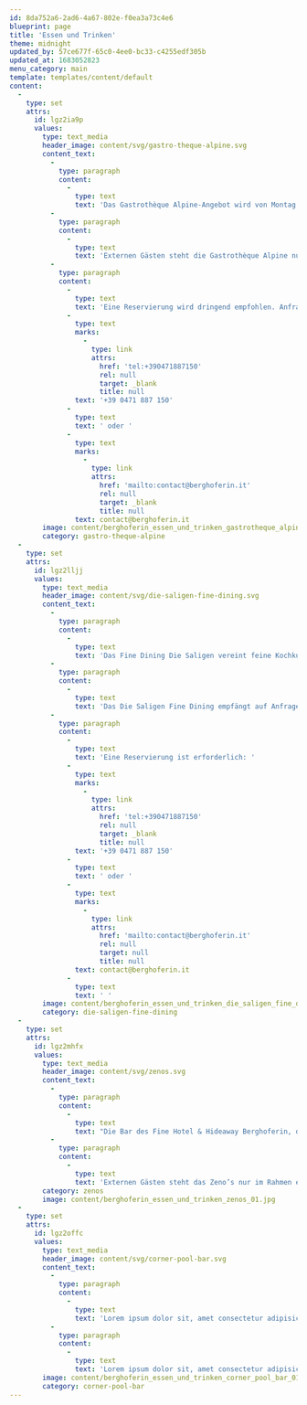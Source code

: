 ```yaml
---
id: 8da752a6-2ad6-4a67-802e-f0ea3a73c4e6
blueprint: page
title: 'Essen und Trinken'
theme: midnight
updated_by: 57ce677f-65c0-4ee0-bc33-c4255edf305b
updated_at: 1683052823
menu_category: main
template: templates/content/default
content:
  -
    type: set
    attrs:
      id: lgz2ia9p
      values:
        type: text_media
        header_image: content/svg/gastro-theque-alpine.svg
        content_text:
          -
            type: paragraph
            content:
              -
                type: text
                text: 'Das Gastrothèque Alpine-Angebot wird von Montag bis Freitag in entspannt ungezwungener Atmosphäre auf der Terrasse sowie in der Veranda serviert und umfasst eine feine Auswahl an Mittagsspeisen für einen kleinen oder umfangreicheren Lunch – von innovativ interpretierten traditionellen Gerichten über lokal gefärbten internationalen Klassikern bis hin zu raffinierten, saisonal abgestimmten Kreationen. Dazu kann aus einem umfangreichen Getränke- und Weinangebot mit einem besonderen Schwerpunkt auf ausgesuchten lokalen Produkten und Besonderheiten gewählt werden.'
          -
            type: paragraph
            content:
              -
                type: text
                text: 'Externen Gästen steht die Gastrothèque Alpine nur im Rahmen einer Day Spa-Buchung offen. '
          -
            type: paragraph
            content:
              -
                type: text
                text: 'Eine Reservierung wird dringend empfohlen. Anfrage Reservierung: '
              -
                type: text
                marks:
                  -
                    type: link
                    attrs:
                      href: 'tel:+390471887150'
                      rel: null
                      target: _blank
                      title: null
                text: '+39 0471 887 150'
              -
                type: text
                text: ' oder '
              -
                type: text
                marks:
                  -
                    type: link
                    attrs:
                      href: 'mailto:contact@berghoferin.it'
                      rel: null
                      target: _blank
                      title: null
                text: contact@berghoferin.it
        image: content/berghoferin_essen_und_trinken_gastrotheque_alpine_01.jpg
        category: gastro-theque-alpine
  -
    type: set
    attrs:
      id: lgz2lljj
      values:
        type: text_media
        header_image: content/svg/die-saligen-fine-dining.svg
        content_text:
          -
            type: paragraph
            content:
              -
                type: text
                text: 'Das Fine Dining Die Saligen vereint feine Kochkunst, hohe Weinkultur, leidenschaftlichen Service und besonderes Ambiente. In raffiniert-eleganter Atmosphäre wird hier abends und am Wochenende auch mittags eine vom Bemühen um tiefes Verständnis für Produkte und ihre optimale Zubereitung geleitete Küche serviert, weitgehend saisonal und regional, frisch zubereitet, lokal inspiriert und innovativ weiterentwickelt. Eine umfangreiche Weinkarte sowie auf Wunsch eine individuelle fein abgestimmte Weinbegleitung, ein um höchste Diskretion und Aufmerksamkeit bemühter Service und die jeweils eigene, indes immer besondere Atmosphäre der verschiedenen den Gästen zur Verfügung stehenden Restaurantbereichen, vom Saal über die Veranda und Terrasse bis hin zur gotischen Stube, runden ein kulinarisches Fine-Dining-Erlebnis in den Saligen ab.'
          -
            type: paragraph
            content:
              -
                type: text
                text: 'Das Die Saligen Fine Dining empfängt auf Anfrage und mit Reservierung auch externe Gäste. Um eine dem Ambiente entsprechende Garderobe wird gebeten.'
          -
            type: paragraph
            content:
              -
                type: text
                text: 'Eine Reservierung ist erforderlich: '
              -
                type: text
                marks:
                  -
                    type: link
                    attrs:
                      href: 'tel:+390471887150'
                      rel: null
                      target: _blank
                      title: null
                text: '+39 0471 887 150'
              -
                type: text
                text: ' oder '
              -
                type: text
                marks:
                  -
                    type: link
                    attrs:
                      href: 'mailto:contact@berghoferin.it'
                      rel: null
                      target: null
                      title: null
                text: contact@berghoferin.it
              -
                type: text
                text: ' '
        image: content/berghoferin_essen_und_trinken_die_saligen_fine_dining_01.jpg
        category: die-saligen-fine-dining
  -
    type: set
    attrs:
      id: lgz2mhfx
      values:
        type: text_media
        header_image: content/svg/zenos.svg
        content_text:
          -
            type: paragraph
            content:
              -
                type: text
                text: "Die Bar des Fine Hotel & Hideaway Berghoferin, das Zeno's, zentral im Haus am Ende der Lobby gelegen und von früh morgens bis spät abends geöffnet, ist der Angelpunkt des Hauses. Mit Kaminecke, Lesezimmer und Rauchersalon, die ebenso zur Bar gehören wie die Vielzahl an Büchern der auf diversen Standorten im Parterre verteilten umfangreichen Bibliothek, bietet das Zeno's etliche Rückzugsnischen und Verweilecken. Seine diskret-vertrauliche Salonatmosphäre und das schicke, mondäne Ambiente laden dabei gleichermaßen zu aromatischen Kaffee-Spezialitäten und erlesenem Teegenuss wie zu klassischen Aperitif-Cocktails oder gediegenen After-Dinner-Drinks. "
          -
            type: paragraph
            content:
              -
                type: text
                text: 'Externen Gästen steht das Zeno’s nur im Rahmen einer Reservierung im Fine Dining Die Saligen oder einer Day Spa-Buchung offen.'
        category: zenos
        image: content/berghoferin_essen_und_trinken_zenos_01.jpg
  -
    type: set
    attrs:
      id: lgz2offc
      values:
        type: text_media
        header_image: content/svg/corner-pool-bar.svg
        content_text:
          -
            type: paragraph
            content:
              -
                type: text
                text: 'Lorem ipsum dolor sit, amet consectetur adipisicing elit. Sit, dolores unde. Nihil, totam pariatur! Iusto autem, quos repellat explicabo nobis officiis maiores vel! Doloremque facilis deleniti soluta, est officiis tempora!'
          -
            type: paragraph
            content:
              -
                type: text
                text: 'Lorem ipsum dolor sit, amet consectetur adipisicing elit. Sit, dolores unde. Nihil, totam pariatur! Iusto autem, quos repellat explicabo nobis officiis maiores vel! Doloremque facilis deleniti soluta, est officiis tempora!'
        image: content/berghoferin_essen_und_trinken_corner_pool_bar_01.jpg
        category: corner-pool-bar
---
```

